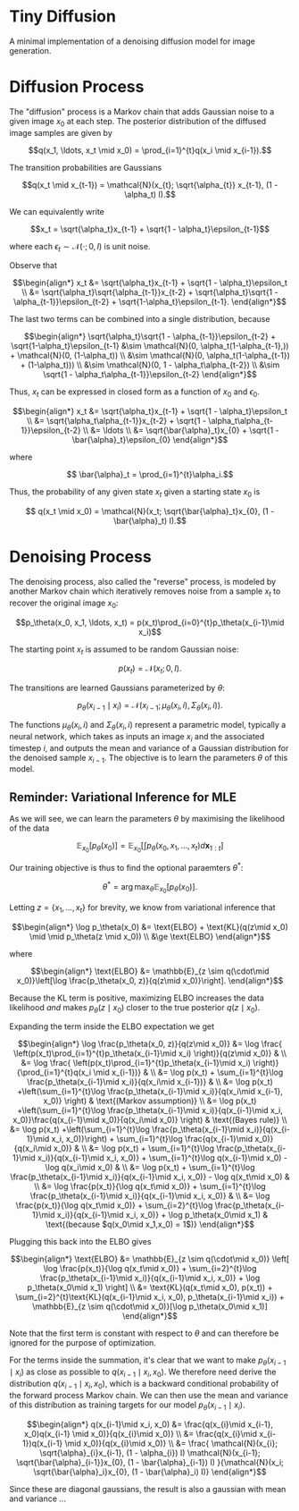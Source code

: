 # Tiny Diffusion

A minimal implementation of a denoising diffusion model for image generation.

# Diffusion Process

The "diffusion" process is a Markov chain that adds Gaussian noise to a given image $x_0$ at each step. The posterior distribution of the
diffused image samples are given by

```math
q(x_1, \ldots, x_t \mid  x_0) = \prod_{i=1}^{t}q(x_i \mid  x_{i-1}).
```

The transition probabilities are Gaussians

```math
q(x_t \mid  x_{t-1}) = \mathcal{N}(x_{t}; \sqrt{\alpha_{t}} x_{t-1}, (1 - \alpha_t) I).
```

We can equivalently write

```math
x_t = \sqrt{\alpha_t}x_{t-1} + \sqrt{1 - \alpha_t}\epsilon_{t-1}
```

where each $\epsilon_t \sim \mathcal{N}(\cdot; 0,  I)$ is unit noise.

Observe that

```math
\begin{align*}
x_t &= \sqrt{\alpha_t}x_{t-1} + \sqrt{1 - \alpha_t}\epsilon_t \\
 &= \sqrt{\alpha_t}\sqrt{\alpha_{t-1}}x_{t-2} + \sqrt{\alpha_t}\sqrt{1 - \alpha_{t-1}}\epsilon_{t-2} + \sqrt{1-\alpha_t}\epsilon_{t-1}.
\end{align*}
```

The last two terms can be combined into a single distribution, because

```math
\begin{align*}
\sqrt{\alpha_t}\sqrt{1 - \alpha_{t-1}}\epsilon_{t-2} + \sqrt{1-\alpha_t}\epsilon_{t-1}
&\sim \mathcal{N}(0, \alpha_t(1-\alpha_{t-1},)) + \mathcal{N}(0, (1-\alpha_t)) \\
&\sim \mathcal{N}(0, \alpha_t(1-\alpha_{t-1}) + (1-\alpha_t))) \\
&\sim \mathcal{N}(0, 1 - \alpha_t\alpha_{t-2}) \\
&\sim \sqrt{1 - \alpha_t\alpha_{t-1}}\epsilon_{t-2}
\end{align*}
```

Thus, $x_t$ can be expressed in closed form as a function of $x_0$ and $\epsilon_0$.

```math
\begin{align*}
x_t &= \sqrt{\alpha_t}x_{t-1} + \sqrt{1 - \alpha_t}\epsilon_t \\
 &= \sqrt{\alpha_t\alpha_{t-1}}x_{t-2} + \sqrt{1 - \alpha_t\alpha_{t-1}}\epsilon_{t-2} \\
 &= \ldots \\
 &= \sqrt{\bar{\alpha}_t}x_{0} + \sqrt{1 - \bar{\alpha}_t}\epsilon_{0}
\end{align*}
```

where

```math
    \bar{\alpha}_t = \prod_{i=1}^{t}\alpha_i.
```

Thus, the probability of any given state $x_t$ given a starting state $x_0$ is

```math
    q(x_t \mid  x_0) = \mathcal{N}(x_t; \sqrt{\bar{\alpha}_t}x_{0}, (1 - \bar{\alpha}_t) I).
```

# Denoising Process

The denoising process, also called the "reverse" process, is modeled by another Markov chain which iteratively removes noise from a sample $x_t$ to recover the original image $x_0$:

```math
p_\theta(x_0, x_1, \ldots, x_t) = p(x_t)\prod_{i=0}^{t}p_\theta(x_{i-1}\mid x_i)
```

The starting point $x_t$ is assumed to be random Gaussian noise:

```math
    p(x_t) = \mathcal{N}(x_t; 0, I).
```

The transitions are learned Gaussians parameterized by $\theta$:

```math
p_\theta(x_{i-1}\mid x_i) = \mathcal{N}(x_{i-1}; \mu_{\theta}(x_i, i), \Sigma_{\theta}(x_i, i)).
```

The functions $\mu_\theta(x_i, i)$ and $\Sigma_{\theta}(x_i, i)$ represent a parametric model, typically a neural network, which takes as inputs an image $x_i$ and the associated timestep $i$, and outputs the mean and variance of a Gaussian distribution for the denoised sample $x_{i-1}$. The objective is to learn the parameters $\theta$ of this model.

## Reminder: Variational Inference for MLE

As we will see, we can learn the parameters $\theta$ by maximising the likelihood of the data

```math
\mathbb{E}_{x_0}[p_\theta(x_0)] = \mathbb{E}_{x_0}\left[\int p_\theta(x_0, x_1, \ldots, x_t) d\mathbf{x}_{1:t}\right]
```

Our training objective is thus to find the optional paraemters $\theta^{*}$:

```math
\theta^{*} = \arg\max_{\theta}\mathbb{E}_{x_0}[p_\theta(x_0)].
```

Letting $z = \{x_1, ... ,x_t\}$ for brevity, we know from variational inference that

```math
\begin{align*}
\log p_\theta(x_0) &= \text{ELBO} + \text{KL}(q(z\mid x_0) \mid \mid  p_\theta(z \mid  x_0)) \\
&\ge \text{ELBO}
\end{align*}
```

where

```math
\begin{align*}
\text{ELBO} &= \mathbb{E}_{z \sim q(\cdot\mid x_0)}\left[\log \frac{p_\theta(x_0, z)}{q(z\mid x_0)}\right].
\end{align*}
```

Because the KL term is positive, maximizing ELBO increases the data likelihood _and_ makes $p_\theta(z \mid  x_0)$ closer to the true posterior $q(z\mid x_0)$.

Expanding the term inside the ELBO expectation we get

```math
\begin{align*}
\log \frac{p_\theta(x_0, z)}{q(z\mid x_0)}
&= \log \frac{ \left(p(x_t)\prod_{i=1}^{t}p_\theta(x_{i-1}\mid x_i) \right)}{q(z\mid x_0)} & \\
&= \log \frac{ \left(p(x_t)\prod_{i=1}^{t}p_\theta(x_{i-1}\mid x_i) \right)}{\prod_{i=1}^{t}q(x_i \mid  x_{i-1})} & \\
&= \log p(x_t) + \sum_{i=1}^{t}\log \frac{p_\theta(x_{i-1}\mid x_i)}{q(x_i\mid x_{i-1})}  & \\
&= \log p(x_t) +\left(\sum_{i=1}^{t}\log \frac{p_\theta(x_{i-1}\mid x_i)}{q(x_i\mid x_{i-1}, x_0)} \right) & \text{(Markov assumption)} \\
&= \log p(x_t) +\left(\sum_{i=1}^{t}\log \frac{p_\theta(x_{i-1}\mid x_i)}{q(x_{i-1}\mid x_i, x_0)}\frac{q(x_{i-1}\mid x_0)}{q(x_i\mid x_0)} \right) & \text{(Bayes rule)} \\
&= \log p(x_t) +\left(\sum_{i=1}^{t}\log \frac{p_\theta(x_{i-1}\mid x_i)}{q(x_{i-1}\mid x_i, x_0)}\right)
+ \sum_{i=1}^{t}\log \frac{q(x_{i-1}\mid x_0)}{q(x_i\mid x_0)} & \\
&= \log p(x_t) + \sum_{i=1}^{t}\log \frac{p_\theta(x_{i-1}\mid x_i)}{q(x_{i-1}\mid x_i, x_0)}
+ \sum_{i=1}^{t}\log q(x_{i-1}\mid x_0) - \log q(x_i\mid x_0) & \\
&= \log p(x_t) + \sum_{i=1}^{t}\log \frac{p_\theta(x_{i-1}\mid x_i)}{q(x_{i-1}\mid x_i, x_0)}
- \log q(x_t\mid x_0) & \\
&= \log \frac{p(x_t)}{\log q(x_t\mid x_0)} + \sum_{i=1}^{t}\log \frac{p_\theta(x_{i-1}\mid x_i)}{q(x_{i-1}\mid x_i, x_0)} & \\
&= \log \frac{p(x_t)}{\log q(x_t\mid x_0)} + \sum_{i=2}^{t}\log \frac{p_\theta(x_{i-1}\mid x_i)}{q(x_{i-1}\mid x_i, x_0)} + \log p_\theta(x_0\mid x_1) & \text{(because $q(x_0\mid x_1,x_0) = 1$)}
\end{align*}
```

Plugging this back into the ELBO gives

```math
\begin{align*}
\text{ELBO} &= \mathbb{E}_{z \sim q(\cdot\mid x_0)}
\left[
    \log \frac{p(x_t)}{\log q(x_t\mid x_0)} + \sum_{i=2}^{t}\log \frac{p_\theta(x_{i-1}\mid x_i)}{q(x_{i-1}\mid x_i, x_0)} + \log p_\theta(x_0\mid x_1)
\right] \\
&= \text{KL}(q(x_t\mid x_0), p(x_t)) + \sum_{i=2}^{t}\text{KL}(q(x_{i-1}\mid x_i, x_0), p_\theta(x_{i-1}\mid x_i)) + \mathbb{E}_{z \sim q(\cdot\mid x_0)}[\log p_\theta(x_0\mid x_1)]
\end{align*}
```

Note that the first term is constant with respect to $\theta$ and can therefore be ignored for the purpose of optimization.

For the terms inside the summation, it's clear that we want to make $p_\theta(x_{i-1}\mid x_i)$ as close as possible to $q(x_{i-1}\mid x_i, x_0)$. We therefore need derive the distribution $q(x_{i-1}\mid x_i, x_0)$, which is a backward conditional probability of the forward process Markov chain. We can then use the mean and variance of this distribution as training targets for our model $p_\theta(x_{i-1}\mid x_i)$.

```math
\begin{align*}
q(x_{i-1}\mid x_i, x_0) &= \frac{q(x_{i}\mid x_{i-1}, x_0)q(x_{i-1} \mid x_0)}{q(x_{i}\mid x_0)} \\
&= \frac{q(x_{i}\mid x_{i-1})q(x_{i-1} \mid x_0)}{q(x_{i}\mid x_0)} \\
&= \frac{
    \mathcal{N}(x_{i}; \sqrt{\alpha}_{i}x_{i-1}, (1 - \alpha_{i}) I)
    \mathcal{N}(x_{i-1}; \sqrt{\bar{\alpha}_{i-1}}x_{0}, (1 - \bar{\alpha}_{i-1}) I)
}{\mathcal{N}(x_i; \sqrt{\bar{\alpha}_i}x_{0}, (1 - \bar{\alpha}_i) I)}
\end{align*}
```

Since these are diagonal gaussians, the result is also a gaussian with mean and variance
...

<!-- ```math
\begin{align*}
\mu &= \frac{\sqrt{\alpha}_{i}\sqrt{\bar{\alpha}_{i-1}}}{\sqrt{\bar{\alpha}_i}}x_{i-1}
\end{align*}
```
and variance
```math
\begin{align*}
\sigma^2 &= \frac{\sqrt{\alpha}_{i}\sqrt{\bar{\alpha}_{i-1}}}{\sqrt{\bar{\alpha}_i}}x_{i-1}
\end{align*}
``` -->

<!-- Let us now simplify this distribution.

```math
\begin{align*}
\log q(x_{i-1}\mid x_i, x_0) &= \log q(x_{i}\mid x_{i-1})
+ \log q(x_{i-1} \mid x_0)
- q(x_{i}\mid x_0)
\end{align*}
```

Proceeding term-by-term, we have

```math
\begin{align*}
\log q(x_{i}\mid x_{i-1})
&= -\frac{1}{2(1 - \alpha_{i-1})}\lVert x_i - \sqrt{\alpha_i} x_{i-1} \rVert^2 + C
\end{align*}
```

Where C is a constant with respect to $\theta$. Likewise

```math
\begin{align*}
\log q(x_{i-1}\mid x_{0})
&= -\frac{1}{2(1 - \bar{\alpha}_{i-1})}
\lVert x_{i-1} - \sqrt{\bar{\alpha}_{i-1}}x_{0} \rVert^2 + C
\end{align*}
```

And for the last term

```math
\begin{align*}
\log q(x_{i}\mid x_{0})
&= -\frac{1}{2(1 - \bar{\alpha}_i)}
\lVert x_{i} - \sqrt{\bar{\alpha}_i}x_{0} \rVert^2 + C
\end{align*}
```

Substituting these back in, we get

```math
\begin{align*}
\log q(x_{i-1}\mid x_i, x_0) &= \log q(x_{i}\mid x_{i-1}) + \log q(x_{i-1} \mid x_0) - q(x_{i}\mid x_0) \\
&= -\frac{1}{2(1 - \alpha_{i})}\lVert x_i - \sqrt{\alpha_{i}} x_{i-1} \rVert^2 \\
&\quad- \frac{1}{2(1 - \bar{\alpha}_{i-1})}\lVert x_{i-1} - \sqrt{\bar{\alpha}_{i-1}}x_{0} \rVert^2 \\
&\quad+ \frac{1}{2(1 - \bar{\alpha}_i)}\lVert x_{i} - \sqrt{\bar{\alpha}_i}x_{0} \rVert^2 + C \\
&=
    -\frac{1}{2(1 - \alpha_{i})}
    \left(
        x_i^2 - 2\sqrt{\alpha_i}x_i x_{i-1} + \alpha_i x_{i-1}^2
    \right) \\
&\quad
    -\frac{1}{2(1 - \bar{\alpha}_{i-1})}
    \left(
        x_{i-1}^2 - 2\sqrt{\bar{\alpha}_{i-1}}x_{i-1} x_{0} + \bar{\alpha}_{i-1}x_{0}^2
    \right) \\
&\quad
    +\frac{1}{2(1 - \bar{\alpha}_{i})}
    \left(
        x_i^2 - 2\sqrt{\bar{\alpha}_{i}}x_i x_{0} + \bar{\alpha}_{i}x_{0}^2
    \right) \\
&\quad + C \\
&= \frac{x_i^2}{2}\left(\frac{1}{1 - \bar{\alpha}_i} - \frac{1}{1 - \alpha_{i}}\right)
\end{align*}
``` -->
